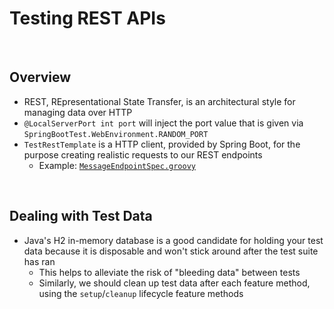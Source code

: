 # Testing REST APIs

<br>

## Overview
* REST, REpresentational State Transfer, is an architectural style for managing data over HTTP
* `@LocalServerPort int port` will inject the port value that is given via `SpringBootTest.WebEnvironment.RANDOM_PORT`
* `TestRestTemplate` is a HTTP client, provided by Spring Boot, for the purpose creating realistic requests to our REST endpoints
    * Example: [`MessageEndpointSpec.groovy`](https://github.com/robfletcher/spock-up-and-running/blob/master/code/squawker-rest-spring/src/test/groovy/squawker/api/MessageEndpointSpec.groovy)

<br>

## Dealing with Test Data
* Java's H2 in-memory database is a good candidate for holding your test data because it is disposable and won't stick around after the test suite has ran
    * This helps to alleviate the risk of "bleeding data" between tests
    * Similarly, we should clean up test data after each feature method, using the `setup`/`cleanup` lifecycle feature methods 